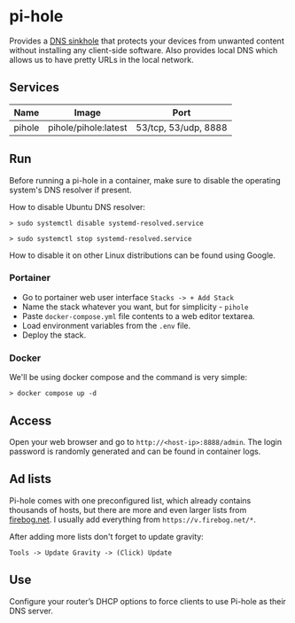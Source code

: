 # pi-hole

Provides a [DNS sinkhole][dns-sinkhole] that protects your devices from unwanted content without installing any client-side software. Also provides local DNS which allows us to have pretty URLs in the local network.

## Services

| Name | Image | Port |
| --- | --- | --- |
| pihole | pihole/pihole:latest | 53/tcp, 53/udp, 8888 |

## Run

Before running a pi-hole in a container, make sure to disable the operating system's DNS resolver if present. 

How to disable Ubuntu DNS resolver:
```
> sudo systemctl disable systemd-resolved.service

> sudo systemctl stop systemd-resolved.service
```

How to disable it on other Linux distributions can be found using Google.

### Portainer

 - Go to portainer web user interface `Stacks -> + Add Stack`
 - Name the stack whatever you want, but for simplicity - `pihole`
 - Paste `docker-compose.yml` file contents to a web editor textarea.
 -  Load environment variables from the `.env` file.
 -  Deploy the stack.

### Docker

We'll be using docker compose and the command is very simple:

```
> docker compose up -d
```

## Access

Open your web browser and go to `http://<host-ip>:8888/admin`. The login password is randomly generated and can be found in container logs.

## Ad lists

Pi-hole comes with one preconfigured list, which already contains thousands of hosts, but there are more and even larger lists from [firebog.net][firebog]. I usually add everything from `https://v.firebog.net/*`.

After adding more lists don't forget to update gravity:
```
Tools -> Update Gravity -> (Click) Update
```

## Use

Configure your router’s DHCP options to force clients to use Pi-hole as their DNS server.

[dns-sinkhole]: https://en.wikipedia.org/wiki/DNS_sinkhole
[firebog]: https://firebog.net/
